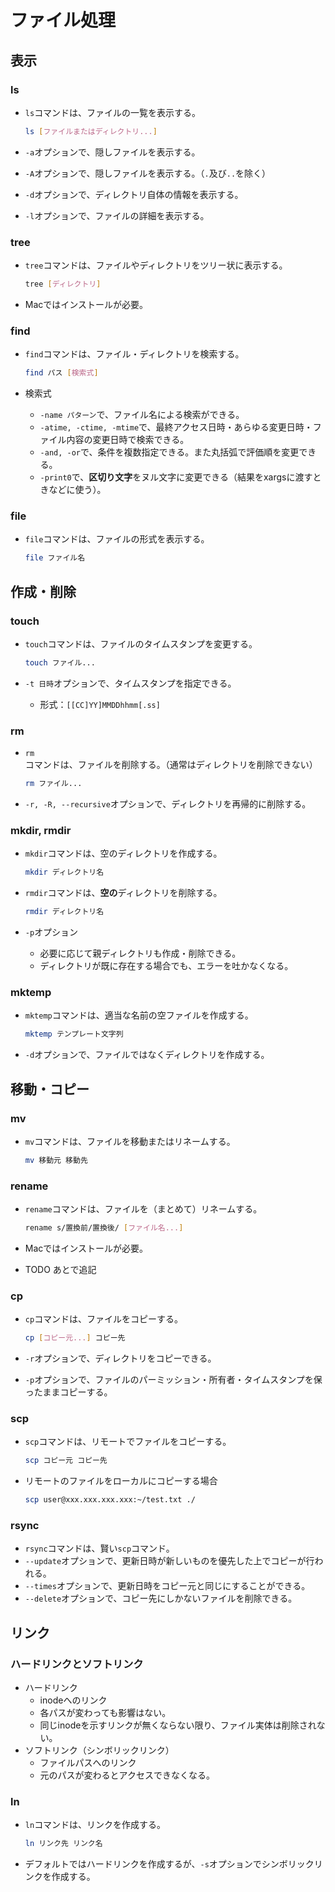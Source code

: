 # ファイル処理

## 表示

### ls

- `ls`コマンドは、ファイルの一覧を表示する。

  ```bash
  ls [ファイルまたはディレクトリ...]
  ```

- `-a`オプションで、隠しファイルを表示する。
- `-A`オプションで、隠しファイルを表示する。（`.`及び`..`を除く）
- `-d`オプションで、ディレクトリ自体の情報を表示する。
- `-l`オプションで、ファイルの詳細を表示する。

### tree

- `tree`コマンドは、ファイルやディレクトリをツリー状に表示する。

  ```bash
  tree [ディレクトリ]
  ```

- Macではインストールが必要。

### find

- `find`コマンドは、ファイル・ディレクトリを検索する。

  ```bash
  find パス [検索式]
  ```

- 検索式
  - `-name パターン`で、ファイル名による検索ができる。
  - `-atime, -ctime, -mtime`で、最終アクセス日時・あらゆる変更日時・ファイル内容の変更日時で検索できる。
  - `-and, -or`で、条件を複数指定できる。また丸括弧で評価順を変更できる。
  - `-print0`で、**区切り文字**をヌル文字に変更できる（結果をxargsに渡すときなどに使う）。

### file

- `file`コマンドは、ファイルの形式を表示する。

  ```bash
  file ファイル名
  ```

## 作成・削除

### touch

- `touch`コマンドは、ファイルのタイムスタンプを変更する。

  ```bash
  touch ファイル...
  ```

- `-t 日時`オプションで、タイムスタンプを指定できる。
  - 形式：`[[CC]YY]MMDDhhmm[.ss]`

### rm

- `rm`コマンドは、ファイルを削除する。（通常はディレクトリを削除できない）

  ```bash
  rm ファイル...
  ```

- `-r, -R, --recursive`オプションで、ディレクトリを再帰的に削除する。

### mkdir, rmdir

- `mkdir`コマンドは、空のディレクトリを作成する。

  ```bash
  mkdir ディレクトリ名
  ```

- `rmdir`コマンドは、**空の**ディレクトリを削除する。

  ```bash
  rmdir ディレクトリ名
  ```

- `-p`オプション
  - 必要に応じて親ディレクトリも作成・削除できる。
  - ディレクトリが既に存在する場合でも、エラーを吐かなくなる。

### mktemp

- `mktemp`コマンドは、適当な名前の空ファイルを作成する。

  ```bash
  mktemp テンプレート文字列
  ```

- `-d`オプションで、ファイルではなくディレクトリを作成する。

## 移動・コピー

### mv

- `mv`コマンドは、ファイルを移動またはリネームする。

  ```bash
  mv 移動元 移動先
  ```

### rename

- `rename`コマンドは、ファイルを（まとめて）リネームする。

  ```bash
  rename s/置換前/置換後/ [ファイル名...]
  ```

- Macではインストールが必要。
- TODO あとで追記

### cp

- `cp`コマンドは、ファイルをコピーする。

  ```bash
  cp [コピー元...] コピー先
  ```

- `-r`オプションで、ディレクトリをコピーできる。
- `-p`オプションで、ファイルのパーミッション・所有者・タイムスタンプを保ったままコピーする。

### scp

- `scp`コマンドは、リモートでファイルをコピーする。

  ```bash
  scp コピー元 コピー先
  ```

- リモートのファイルをローカルにコピーする場合

  ```bash
  scp user@xxx.xxx.xxx.xxx:~/test.txt ./
  ```

### rsync

- `rsync`コマンドは、賢い`scp`コマンド。
- `--update`オプションで、更新日時が新しいものを優先した上でコピーが行われる。
- `--times`オプションで、更新日時をコピー元と同じにすることができる。
- `--delete`オプションで、コピー先にしかないファイルを削除できる。

## リンク

### ハードリンクとソフトリンク

- ハードリンク
  - inodeへのリンク
  - 各パスが変わっても影響はない。
  - 同じinodeを示すリンクが無くならない限り、ファイル実体は削除されない。
- ソフトリンク（シンボリックリンク）
  - ファイルパスへのリンク
  - 元のパスが変わるとアクセスできなくなる。

### ln

- `ln`コマンドは、リンクを作成する。

  ```bash
  ln リンク先 リンク名
  ```

- デフォルトではハードリンクを作成するが、`-s`オプションでシンボリックリンクを作成する。
